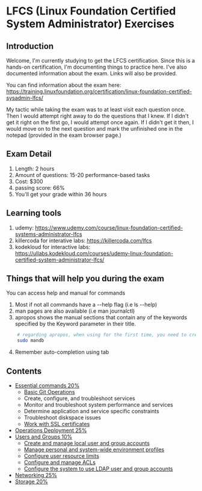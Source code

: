 <h1>LFCS (Linux Foundation Certified System Administrator) Exercises </h1>

<h2>Introduction </h2>

Welcome, I'm currently studying to get the LFCS certification. Since this is a hands-on certification, I'm documenting things to practice here. I've also documented information about the exam. Links will also be provided. 

You can find information about the exam here: https://training.linuxfoundation.org/certification/linux-foundation-certified-sysadmin-lfcs/


My tactic while taking the exam was to at least visit each question once. Then I would attempt right away to do the questions that I knew. If I didn't get it right on the first go, I would attempt once again. If I didn't get it then, I would move on to the next question and mark the unfinished one in the notepad (provided in the exam browser page.)

<h2>Exam Detail</h2>
  
1. Length: 2 hours
1. Amount of questions: 15-20 performance-based tasks
1. Cost: $300
1. passing score: 66%
1. You'll get your grade within 36 hours

<h2>Learning tools</h2>

1. udemy: https://www.udemy.com/course/linux-foundation-certified-systems-administrator-lfcs
2. killercoda for interative labs: https://killercoda.com/lfcs
3. kodekloud for interactive labs: https://ullabs.kodekloud.com/courses/udemy-linux-foundation-certified-system-administrator-lfcs/

<h2> Things that will help you during the exam</h2>

<p> You can access help and manual for commands</p>

1. Most if not all commands have a --help flag (i.e ls --help)
2. man pages are also available (i.e man journalctl)
3. apropos shows the manual sections that contain any of the keywords specified by the Keyword parameter in their title. 
```bash
    # regarding apropos, when using for the first time, you need to create the database
    sudo mandb
```
4. Remember auto-completion using tab



<h2>Contents</h2>

* [Essential commands 20%](https://github.com/franchev/LFCS-Exercises/blob/main/essential-commands) 
    * [Basic Git Operations](https://github.com/franchev/LFCS-Exercises/blob/main/essential-commands/git.md)
    * Create, configure, and troubleshoot services
    * Monitor and troubleshoot system performance and services
    * Determine application and service specific constraints
    * Troubleshoot diskspace issues
    * [Work with SSL certificates](https://github.com/franchev/LFCS-Exercises/blob/main/essential-commands/ssl.md)
* [Operations Deployment 25%](https://github.com/franchev/LFCS-Exercises/blob/main/operations-deployment) 
* [Users and Groups 10%](https://github.com/franchev/LFCS-Exercises/blob/main/users-and-groups)
    * [Create and manage local user and group accounts](https://github.com/franchev/LFCS-Exercises/blob/main/users-and-groups/manage-local-users-and-group-accounts.md)
    * [Manage personal and system-wide environment profiles](https://github.com/franchev/LFCS-Exercises/blob/main/users-and-groups/manage-profiles.md)
    * [Configure user resource limits](https://github.com/franchev/LFCS-Exercises/blob/main/users-and-groups/configure-user-resource-limits.md) 
    * [Configure and manage ACLs](https://github.com/franchev/LFCS-Exercises/blob/main/users-and-groups/configure-manage-acls.md) 
    * [Configure the system to use LDAP user and group accounts](https://github.com/franchev/LFCS-Exercises/blob/main/users-and-groups/configure-ldap.md)
* [Networking 25%](https://github.com/franchev/LFCS-Exercises/blob/main/networking)
* [Storage 20%](https://github.com/franchev/LFCS-Exercises/blob/main/storage)
